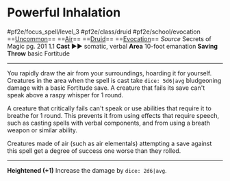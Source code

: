 # Powerful Inhalation
#pf2e/focus_spell/level_3 #pf2e/class/druid #pf2e/school/evocation 
==[Uncommon](rules/traits/uncommon.md)== ==[Air](rules/traits/air.md)== ==[Druid](rules/traits/druid.md)== ==[Evocation](rules/traits/evocation.md)==
*Source* Secrets of Magic pg. 201 1.1
**Cast** ►► somatic, verbal
**Area** 10-foot emanation
**Saving Throw** basic Fortitude

---
You rapidly draw the air from your surroundings, hoarding it for yourself. Creatures in the area when the spell is cast take `dice: 5d6|avg` bludgeoning damage with a basic Fortitude save. A creature that fails its save can't speak above a raspy whisper for 1 round.

A creature that critically fails can't speak or use abilities that require it to breathe for 1 round. This prevents it from using effects that require speech, such as casting spells with verbal components, and from using a breath weapon or similar ability.

Creatures made of air (such as air elementals) attempting a save against this spell get a degree of success one worse than they rolled.

<hr>

**Heightened (+1)** Increase the damage by `dice: 2d6|avg`.
